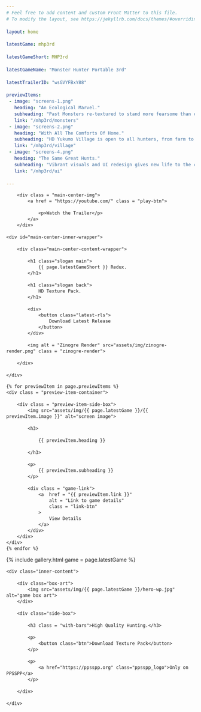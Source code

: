 ```yaml
---
# Feel free to add content and custom Front Matter to this file.
# To modify the layout, see https://jekyllrb.com/docs/themes/#overriding-theme-defaults

layout: home

latestGame: mhp3rd

latestGameShort: MHP3rd

latestGameName: "Monster Hunter Portable 3rd"

latestTrailerID: "wsGVYFBxY88"

previewItems:
 - image: "screens-1.png"
   heading: "An Ecological Marvel."
   subheading: "Past Monsters re-textured to stand more fearsome than ever before!"
   link: "/mhp3rd/monsters"
 - image: "screens-2.png"
   heading: "With All The Comforts Of Home."
   subheading: "HD Yukumo Village is open to all hunters, from farm to faculties!"
   link: "/mhp3rd/village"
 - image: "screens-4.png"
   heading: "The Same Great Hunts."
   subheading: "Vibrant visuals and UI redesign gives new life to the classic Monster Hunting experience!"
   link: "/mhp3rd/ui"

---
```


<section id="top-header">

	
		<div class = "main-center-img">
			<a href = "https://youtube.com/" class = "play-btn">
				
				<p>Watch the Trailer</p>
			</a>
		</div>
	
	<div id="main-center-inner-wrapper">

		<div class="main-center-content-wrapper">

			<h1 class="slogan main">
				{{ page.latestGameShort }} Redux.
			</h1>

			<h1 class="slogan back">
				HD Texture Pack.
			</h1>

			<div>
				<button class="latest-rls">
					Download Latest Release
				</button>
			</div>

			<img alt = "Zinogre Render" src="assets/img/zinogre-render.png" class = "zinogre-render">

		</div>
		
	</div>

</section>

<section id = "content-center">

	{% for previewItem in page.previewItems %}
	<div class = "preview-item-container">

		<div class = "preview-item-side-box">
			<img src="assets/img/{{ page.latestGame }}/{{ previewItem.image }}" alt="screen image">

			<h3>

				{{ previewItem.heading }}

			</h3>

			<p>
				{{ previewItem.subheading }}
			</p>

			<div class = "game-link">
				<a  href = "{{ previewItem.link }}" 
					alt = "Link to game details"
					class = "link-btn"
				>
					View Details
				</a>
			</div>
		</div>
	</div>
	{% endfor %}

</section>

<section id="gallery">
	{% include gallery.html game = page.latestGame %}
</section>

<section id = "home-bottom">
	
	<div class="inner-content">
		
		<div class="box-art">
			<img src="assets/img/{{ page.latestGame }}/hero-wp.jpg" alt="game box art">
		</div>

		<div class="side-box">

			<h3 class = "with-bars">High Quality Hunting.</h3>

			<p>
				<button class="btn">Download Texture Pack</button>
			</p>

			<p>
				<a href="https://ppsspp.org" class="ppsspp_logo">Only on PPSSPP</a>
			</p>

		</div>

	</div>

</section>
